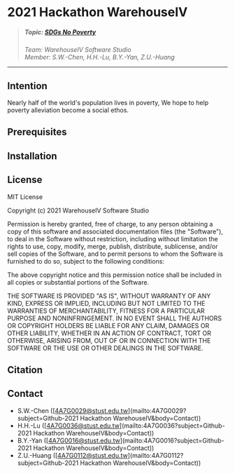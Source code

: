 # 2021 Hackathon WarehouseIV

> ##### Topic: [SDGs No Poverty](https://www.undp.org/sustainable-development-goals#no-poverty)
> *Team: WarehouseIV Software Studio*      
> *Member: S.W.-Chen, H.H.-Lu, B.Y.-Yan, Z.U.-Huang*
***

## Intention

Nearly half of the world's population lives in poverty, We hope to help poverty alleviation become a social ethos.

## Prerequisites

## Installation

## License

MIT License

Copyright (c) 2021 WarehouseIV Software Studio

Permission is hereby granted, free of charge, to any person obtaining a copy of this software and associated
documentation files (the "Software"), to deal in the Software without restriction, including without limitation the
rights to use, copy, modify, merge, publish, distribute, sublicense, and/or sell copies of the Software, and to permit
persons to whom the Software is furnished to do so, subject to the following conditions:

The above copyright notice and this permission notice shall be included in all copies or substantial portions of the
Software.

THE SOFTWARE IS PROVIDED "AS IS", WITHOUT WARRANTY OF ANY KIND, EXPRESS OR IMPLIED, INCLUDING BUT NOT LIMITED TO THE
WARRANTIES OF MERCHANTABILITY, FITNESS FOR A PARTICULAR PURPOSE AND NONINFRINGEMENT. IN NO EVENT SHALL THE AUTHORS OR
COPYRIGHT HOLDERS BE LIABLE FOR ANY CLAIM, DAMAGES OR OTHER LIABILITY, WHETHER IN AN ACTION OF CONTRACT, TORT OR
OTHERWISE, ARISING FROM, OUT OF OR IN CONNECTION WITH THE SOFTWARE OR THE USE OR OTHER DEALINGS IN THE SOFTWARE.

## Citation

## Contact

- S.W.-Chen ([4A7G0029@stust.edu.tw](mailto:4A7G0029?subject=Github-2021 Hackathon WarehouseIV&body=Contact))
- H.H.-Lu ([4A7G0036@stust.edu.tw](mailto:4A7G0036?subject=Github-2021 Hackathon WarehouseIV&body=Contact))
- B.Y.-Yan ([4A7G0016@stust.edu.tw](mailto:4A7G0016?subject=Github-2021 Hackathon WarehouseIV&body=Contact))
- Z.U.-Huang ([4A7G0112@stust.edu.tw](mailto:4A7G0112?subject=Github-2021 Hackathon WarehouseIV&body=Contact))